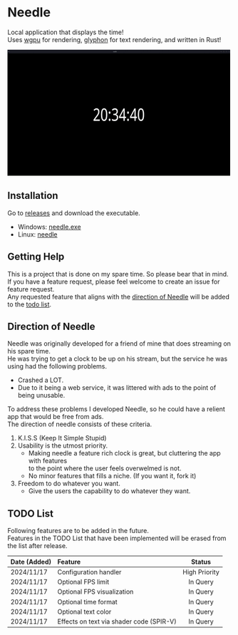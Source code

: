 # Needle
Local application that displays the time! \
Uses [wgpu](https://wgpu.rs/) for rendering, [glyphon](https://github.com/grovesNL/glyphon) for text rendering, and written in Rust!

![Example of Needle running on Linux](./doc/resources/needle.gif)

## Installation
Go to [releases](https://github.com/bonohub13/needle/releases/latest) and download the executable.
- Windows: [needle.exe](https://github.com/bonohub13/needle/releases/download/0.1.1-hotfix/needle.exe)
- Linux: [needle](https://github.com/bonohub13/needle/releases/download/0.1.1-hotfix/needle)

## Getting Help
This is a project that is done on my spare time. So please bear that in mind. \
If you have a feature request, please feel welcome to create an issue for feature request. \
Any requested feature that aligns with the [direction of Needle](#direction_of_needle) will be added to the [todo list](#todo_list).

## Direction of Needle <a name="direction_of_needle"></a>
Needle was originally developed for a friend of mine that does streaming on his spare time. \
He was trying to get a clock to be up on his stream, but the service he was using had the following problems.
- Crashed a LOT.
- Due to it being a web service, it was littered with ads to the point of being unusable.

To address these problems I developed Needle, so he could have a relient app that would be free from ads. \
The direction of needle consists of these criteria.
1. K.I.S.S (Keep It Simple Stupid)
2. Usability is the utmost priority.
    - Making needle a feature rich clock is great, but cluttering the app with features \
    to the point where the user feels overwelmed is not.
    - No minor features that fills a niche. (If you want it, fork it)
3. Freedom to do whatever you want.
    - Give the users the capability to do whatever they want.

## TODO List <a name="todo_list"></a>
Following features are to be added in the future. \
Features in the TODO List that have been implemented will be erased from the list after release.

| Date (Added) | Feature                                  | Status        |
|:-------------|:-----------------------------------------|:-------------:|
| 2024/11/17   | Configuration handler                    | High Priority |
| 2024/11/17   | Optional FPS limit                       | In Query      |
| 2024/11/17   | Optional FPS visualization               | In Query      |
| 2024/11/17   | Optional time format                     | In Query      |
| 2024/11/17   | Optional text color                      | In Query      |
| 2024/11/17   | Effects on text via shader code (SPIR-V) | In Query      |
